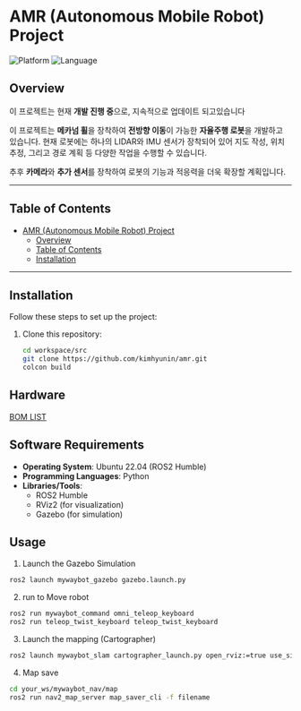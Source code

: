 
# AMR (Autonomous Mobile Robot) Project

![Platform](https://img.shields.io/badge/platform-ROS2-blue)
![Language](https://img.shields.io/badge/language-Python-green)

## Overview
이 프로젝트는 현재 **개발 진행 중**으로, 지속적으로 업데이트 되고있습니다

이 프로젝트는 **메카넘 휠**을 장착하여 **전방향 이동**이 가능한 **자율주행 로봇**을 개발하고 있습니다.
현재 로봇에는 하나의 LIDAR와 IMU 센서가 장착되어 있어 지도 작성, 위치 추정, 그리고 경로 계획 등 다양한 작업을 수행할 수 있습니다.

추후 **카메라**와 **추가 센서**를 장착하여 로봇의 기능과 적응력을 더욱 확장할 계획입니다. 

---

## Table of Contents

- [AMR (Autonomous Mobile Robot) Project](#amr-autonomous-mobile-robot-project)
  - [Overview](#overview)
  - [Table of Contents](#table-of-contents)
  - [Installation](#installation)

---

## Installation

Follow these steps to set up the project:

1. Clone this repository:
   ```bash
   cd workspace/src
   git clone https://github.com/kimhyunin/amr.git
   colcon build  

## Hardware
[BOM LIST](https://docs.google.com/spreadsheets/d/17i33JBXEkXfOwazE9-yJbk71xQYlvXrB8qZKd1UBQDE/edit?usp=sharing)
 
## Software Requirements

-   **Operating System**: Ubuntu 22.04 (ROS2 Humble)
-   **Programming Languages**: Python
-   **Libraries/Tools**:
    -   ROS2 Humble
    -   RViz2 (for visualization)
    -   Gazebo (for simulation)

## Usage

1.  Launch the Gazebo Simulation
```bash
ros2 launch mywaybot_gazebo gazebo.launch.py
```
2.  run to Move robot
```bash
ros2 run mywaybot_command omni_teleop_keyboard
ros2 run teleop_twist_keyboard teleop_twist_keyboard
```

3.  Launch the mapping (Cartographer)
```bash
ros2 launch mywaybot_slam cartographer_launch.py open_rviz:=true use_sim_time:=true
```

4. Map save
```bash
cd your_ws/mywaybot_nav/map
ros2 run nav2_map_server map_saver_cli -f filename
```

